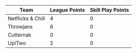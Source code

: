 | Team              | League Points | Skill Play Points |
|-------------------|---------------|-------------------|
| Netflicks & Chill | 4             | 0                 |
| Throwjans         | 6             | 0                 |
| Cutternak         | 0             | 0                 |
| UpiTwo            | 2             | 0                 |
